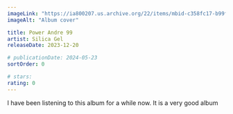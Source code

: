 ```yaml
---
imageLink: "https://ia800207.us.archive.org/22/items/mbid-c358fc17-b99f-4e84-a1ee-fd3ba931a0d5/mbid-c358fc17-b99f-4e84-a1ee-fd3ba931a0d5-38328991111_thumb250.jpg"
imageAlt: "Album cover"

title: Power Andre 99
artist: Silica Gel
releaseDate: 2023-12-20

# publicationDate: 2024-05-23
sortOrder: 0

# stars:
rating: 0
---
```


I have been listening to this album for a while now. It is a very good album